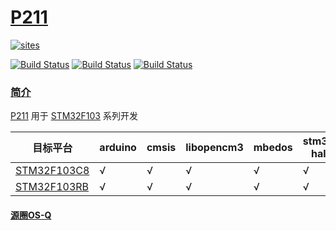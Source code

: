 ﻿# [P211](https://github.com/OS-Q/P211)

[![sites](http://182.61.61.133/link/resources/OSQ.png)](http://www.OS-Q.com)

[![Build Status](https://github.com/OS-Q/P211/workflows/CI/badge.svg)](https://github.com/OS-Q/P211/actions/workflows/CI.yml)
[![Build Status](https://circleci.com/gh/OS-Q/P211.svg?style=svg)](https://circleci.com/gh/OS-Q/P211)
[![Build Status](https://cloud.drone.io/api/badges/OS-Q/P211/status.svg)](https://cloud.drone.io/OS-Q/P211)

### [简介](https://github.com/OS-Q/P211/wiki)

[P211](https://github.com/OS-Q/P211) 用于 [STM32F103](https://www.st.com/zh/microcontrollers-microprocessors/stm32f103.html) 系列开发

| 目标平台 | arduino | cmsis | libopencm3 | mbedos | stm32 hal | zephyr |
| ------- | ------- | ------ | --------- | --------- | ---------- | ---------- |
| [STM32F103C8](https://github.com/SoCXin/STM32F103C8) | √  | √  |  √ | √   |   √ |  √  |
| [STM32F103RB](https://github.com/SoCXin/STM32F103RB) | √  | √  |  √ | √   |   √ |  √  |


#### [源圈OS-Q](http://www.OS-Q.com)
